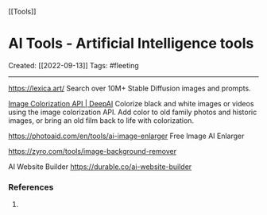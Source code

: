 [[Tools]]

# AI Tools - Artificial Intelligence tools
Created:  [[2022-09-13]]
Tags: #fleeting 

---
https://lexica.art/
Search over 10M+ Stable Diffusion images and prompts.


[Image Colorization API | DeepAI](https://deepai.org/machine-learning-model/colorizer)
Colorize black and white images or videos using the image colorization API. Add color to old family photos and historic images, or bring an old film back to life with colorization.


https://photoaid.com/en/tools/ai-image-enlarger
Free Image AI Enlarger


https://zyro.com/tools/image-background-remover


AI Website Builder
https://durable.co/ai-website-builder












### References
1. 